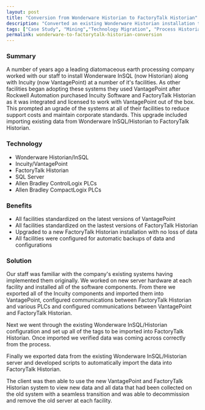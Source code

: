 ```yaml
---
layout: post
title: "Conversion from Wonderware Historian to FactoryTalk Historian"
description: "Converted an existing Wonderware Historian installation to a FactoryTalk Historian with no loss of data."
tags: ["Case Study", "Mining","Technology Migration", "Process Historian", "Process Analytics", "Database Management"]
permalink: wonderware-to-factorytalk-historian-conversion
---
```


<h3>Summary</h3>
<p class="left-align">A number of years ago a leading diatomaceous earth processing company worked with our staff to install Wonderware InSQL (now Historian) along with Incuity (now VantagePoint) at a number of it's facilities. As other facilities began adopting these systems they used VantagePoint after Rockwell Automation purchased Incuity Software and FactoryTalk Historian as it was integrated and licensed to work with VantagePoint out of the box. This prompted an ugrade of the systems at all of their facilities to reduce support costs and maintain corporate standards. This upgrade included importing existing data from Wonderware InSQL/Historian to FactoryTalk Historian.</p>

<h3>Technology</h3>
<ul class="left-align">
	<li>Wonderware Historian/InSQL</li>
	<li>Incuity/VantagePoint</li>
	<li>FactoryTalk Historian</li>
	<li>SQL Server</li>
	<li>Allen Bradley ControlLogix PLCs</li>
	<li>Allen Bradley CompactLogix PLCs</li>
</ul>

<h3>Benefits</h3>
<ul class="left-align">
	<li>All facilities standardized on the latest versions of VantagePoint</li>
	<li>All facilities standardized on the lastest versions of FactoryTalk Historian</li>
	<li>Upgraded to a new FactoryTalk Historian installation with no loss of data</li>
	<li>All facilities were configured for automatic backups of data and configurations</li>
</ul>

<h3>Solution</h3>
<p class="left-align">Our staff was familiar with the company's existing systems having implemented them originally. We worked on new server hardware at each facility and installed all of the software components. From there we exported all of the Incuity components and imported them into VantagePoint, configured communications between FactoryTalk Historian and various PLCs and configured communications between VantagePoint and FactoryTalk Historian. </p>

<p class="left-align">Next we went through the existing Wonderware InSQL/Historian configuration and set up all of the tags to be imported into FactoryTalk Historian. Once imported we verified data was coming across correctly from the process.</p>

<p class="left-align">Finally we exported data from the existing Wonderware InSQL/Historian server and developed scripts to automatically import the data into FactoryTalk Historian.</p>

<p class="left-align">The client was then able to use the new VantagePoint and FactoryTalk Historian system to view new data and all data that had been collected on the old system with a seamless transition and was able to decommission and remove the old server at each facility.</p>